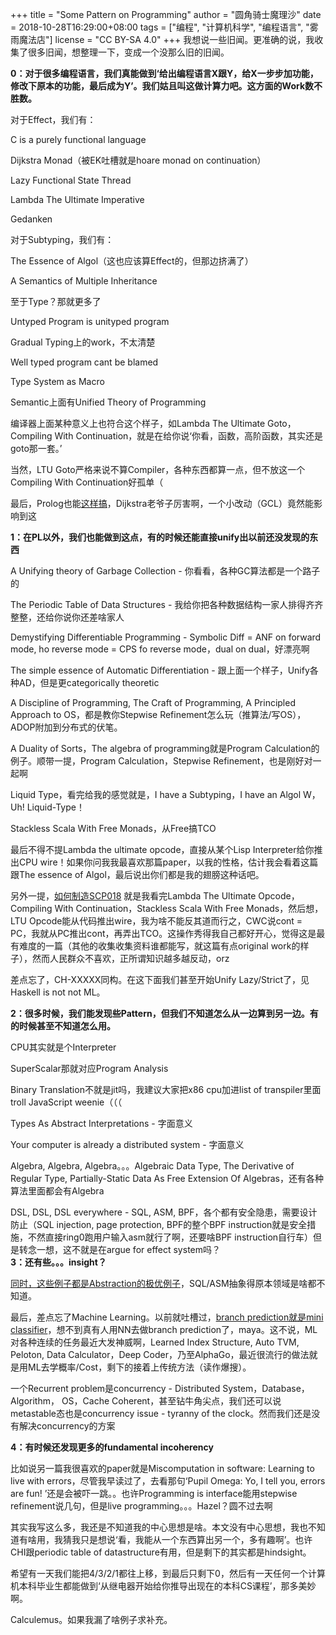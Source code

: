 +++
title = "Some Pattern on Programming"
author = "圆角骑士魔理沙"
date = 2018-10-28T16:29:00+08:00
tags = ["编程", "计算机科学", "编程语言", "雾雨魔法店"]
license = "CC BY-SA 4.0"
+++
我想说一些旧闻。更准确的说，我收集了很多旧闻，想整理一下，变成一个没那么旧的旧闻。

<strong>0：对于很多编程语言，我们真能做到‘给出编程语言X跟Y，给X一步步加功能，修改下原本的功能，最后成为Y’。我们姑且叫这做计算力吧。这方面的Work数不胜数。</strong>

对于Effect，我们有：

C is a purely functional language

Dijkstra Monad（被EK吐槽就是hoare monad on continuation）

Lazy Functional State Thread

Lambda The Ultimate Imperative

Gedanken

对于Subtyping，我们有：

The Essence of Algol（这也应该算Effect的，但那边挤满了）

A Semantics of Multiple Inheritance

至于Type？那就更多了

Untyped Program is unityped program

Gradual Typing上的work，不太清楚

Well typed program cant be blamed

Type System as Macro

Semantic上面有Unified Theory of Programming

编译器上面某种意义上也符合这个样子，如Lambda The Ultimate Goto，Compiling With Continuation，就是在给你说‘你看，函数，高阶函数，其实还是goto那一套。’

当然，LTU Goto严格来说不算Compiler，各种东西都算一点，但不放这一个Compiling With Continuation好孤单（

最后，Prolog也能[这样搞](https://vanemden.wordpress.com/2016/11/12/the-essence-of-algol/)，Dijkstra老爷子厉害啊，一个小改动（GCL）竟然能影响到这

**1：在PL以外，我们也能做到这点，有的时候还能直接unify出以前还没发现的东西**

A Unifying theory of Garbage Collection - 你看看，各种GC算法都是一个路子的

The Periodic Table of Data Structures - 我给你把各种数据结构一家人排得齐齐整整，还给你说你还差啥家人

Demystifying Differentiable Programming - Symbolic Diff = ANF on forward mode, ho reverse mode = CPS fo reverse mode，dual on dual，好漂亮啊

The simple essence of Automatic Differentiation - 跟上面一个样子，Unify各种AD，但是更categorically theoretic

A Discipline of Programming, The Craft of Programming, A Principled Approach to OS，都是教你Stepwise Refinement怎么玩（推算法/写OS），ADOP附加到分布式的伏笔。

A Duality of Sorts，The algebra of programming就是Program Calculation的例子。顺带一提，Program Calculation，Stepwise Refinement，也是刚好对一起啊

Liquid Type，看完给我的感觉就是，I have a Subtyping，I have an Algol W，Uh! Liquid-Type！ 

Stackless Scala With Free Monads，从Free搞TCO

最后不得不提Lambda the ultimate opcode，直接从某个Lisp Interpreter给你推出CPU wire！如果你问我我最喜欢那篇paper，以我的性格，估计我会看着这篇跟The essence of Algol，最后说出你们都是我的翅膀这种话吧。

另外一提，[如何制造SCP018](../43163820) 就是我看完Lambda The Ultimate Opcode，Compiling With Continuation，Stackless Scala With Free Monads，然后想，LTU Opcode能从代码推出wire，我为啥不能反其道而行之，CWC说cont = PC，我就从PC推出cont，再弄出TCO。这操作秀得我自己都好开心，觉得这是最有难度的一篇（其他的收集收集资料谁都能写，就这篇有点original work的样子），然而人民群众不喜欢，正所谓知识越多越反动，orz

差点忘了，CH-XXXXX同构。在这下面我们甚至开始Unify Lazy/Strict了，见Haskell is not not ML。

<strong>2：很多时候，我们能发现些Pattern，但我们不知道怎么从一边算到另一边。有的时候甚至不知道怎么用。</strong>

CPU其实就是个Interpreter

SuperScalar那就对应Program Analysis

Binary Translation不就是jit吗，我建议大家把x86 cpu加进list of transpiler里面troll JavaScript weenie（（（

Types As Abstract Interpretations - 字面意义

Your computer is already a distributed system - 字面意义

Algebra, Algebra, Algebra。。。Algebraic Data Type, The Derivative of Regular Type, Partially-Static Data As Free Extension Of Algebras，还有各种算法里面都会有Algebra

DSL, DSL, DSL everywhere - SQL, ASM, BPF，各个都有安全隐患，需要设计防止（SQL injection, page protection, BPF的整个BPF instruction就是安全措施，不然直接ring0跑用户输入asm就行了啊，还要啥BPF instruction自行车）但是转念一想，这不就是在argue for effect system吗？  
 <strong>3：还有些。。。insight？</strong>

[同时，这些例子都是Abstraction的极优例子](https://www.zhihu.com/question/34819931/answer/482024102)，SQL/ASM抽象得原本领域是啥都不知道。

最后，差点忘了Machine Learning。以前就吐槽过，[branch prediction就是mini classifier](https://www.zhihu.com/question/24975949/answer/370015097)，想不到真有人用NN去做branch prediction了，maya。这不说，ML对各种连续的任务最近大发神威啊，Learned Index Structure, Auto TVM, Peloton, Data Calculator，Deep Coder，乃至AlphaGo，最近很流行的做法就是用ML去学概率/Cost，剩下的接着上传统方法（读作爆搜）。

一个Recurrent problem是concurrency - Distributed System，Database，Algorithm， OS，Cache Coherent，甚至钻牛角尖点，我们还可以说metastable态也是concurrency issue - tyranny of the clock。然而我们还是没有解决concurrency的方案

**4：有时候还发现更多的fundamental incoherency**

比如说另一篇我很喜欢的paper就是Miscomputation in software: Learning to live with errors，尽管我早读过了，去看那句‘Pupil Omega: Yo, I tell you, errors are fun! ’还是会被吓一跳。。也许Programming is interface能用stepwise refinement说几句，但是live programming。。。Hazel？圆不过去啊

  


其实我写这么多，我还是不知道我的中心思想是啥。本文没有中心思想，我也不知道有啥用，我猜我只是想说‘看，我能从一个东西算出另一个，多有趣啊’。也许CHI跟periodic table of datastructure有用，但是剩下的其实都是hindsight。

希望有一天我们能把4/3/2/1都往上移，到最后只剩下0，然后有一天任何一个计算机本科毕业生都能做到‘从继电器开始给你推导出现在的本科CS课程’，那多美妙啊。

Calculemus。如果我漏了啥例子求补充。
